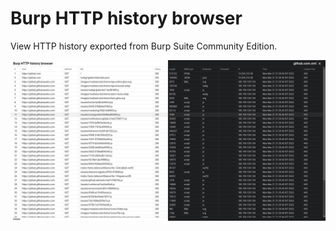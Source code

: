 # Burp HTTP history browser

View HTTP history exported from Burp Suite Community Edition.

[![](src/assets/bhhb.png)](https://raw.githubusercontent.com/adityatelange/bhhb/main/src/assets/bhhb.png)
